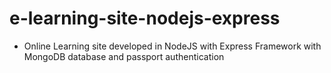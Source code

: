 # e-learning-site-nodejs-express

* Online Learning site developed in NodeJS with Express Framework with MongoDB database and passport authentication

